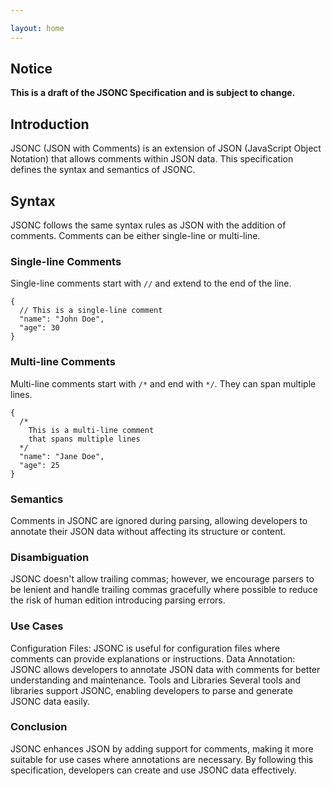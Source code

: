 ```yaml
---

layout: home
---
```


## Notice

**This is a draft of the JSONC Specification and is subject to change.**

## Introduction

JSONC (JSON with Comments) is an extension of JSON (JavaScript Object Notation) that allows comments within JSON data. This specification defines the syntax and semantics of JSONC.

## Syntax

JSONC follows the same syntax rules as JSON with the addition of comments. Comments can be either single-line or multi-line.

### Single-line Comments

Single-line comments start with `//` and extend to the end of the line.

```jsonc
{
  // This is a single-line comment
  "name": "John Doe",
  "age": 30
}
```

### Multi-line Comments

Multi-line comments start with `/*` and end with `*/`. They can span multiple lines.

```jsonc
{
  /*
    This is a multi-line comment
    that spans multiple lines
  */
  "name": "Jane Doe",
  "age": 25
}
```

### Semantics

Comments in JSONC are ignored during parsing, allowing developers to annotate their JSON data without affecting its structure or content.

### Disambiguation

JSONC doesn't allow trailing commas; however, we encourage parsers to be lenient and handle trailing commas gracefully where possible to reduce the risk of human edition introducing parsing errors.

### Use Cases

Configuration Files: JSONC is useful for configuration files where comments can provide explanations or instructions.
Data Annotation: JSONC allows developers to annotate JSON data with comments for better understanding and maintenance.
Tools and Libraries
Several tools and libraries support JSONC, enabling developers to parse and generate JSONC data easily.

### Conclusion

JSONC enhances JSON by adding support for comments, making it more suitable for use cases where annotations are necessary. By following this specification, developers can create and use JSONC data effectively.